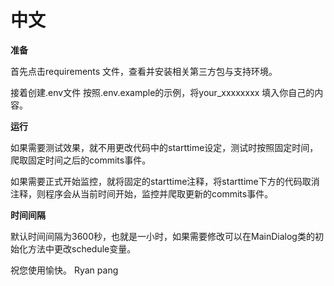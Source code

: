 

# 中文

**准备**

首先点击requirements 文件，查看并安装相关第三方包与支持环境。

接着创建.env文件 按照.env.example的示例，将your_xxxxxxxx 填入你自己的内容。

**运行**

如果需要测试效果，就不用更改代码中的starttime设定，测试时按照固定时间，爬取固定时间之后的commits事件。

如果需要正式开始监控，就将固定的starttime注释，将starttime下方的代码取消注释，则程序会从当前时间开始，监控并爬取更新的commits事件。

**时间间隔**

默认时间间隔为3600秒，也就是一小时，如果需要修改可以在MainDialog类的初始化方法中更改schedule变量。




祝您使用愉快。
Ryan pang